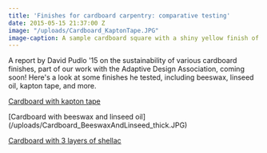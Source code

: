 ```yaml
---
title: 'Finishes for cardboard carpentry: comparative testing'
date: 2015-05-15 21:37:00 Z
image: "/uploads/Cardboard_KaptonTape.JPG"
image-caption: A sample cardboard square with a shiny yellow finish of Kapton tape.
---
```


A report by David Pudlo '15 on the sustainability of various cardboard finishes, part of our work with the Adaptive Design Association, coming soon! Here's a look at some finishes he tested, including beeswax, linseed oil, kapton tape, and more.

[Cardboard with kapton tape](/uploads/Cardboard_KaptonTape-cad49a.JPG)

[Cardboard with beeswax and linseed oil]
(/uploads/Cardboard_BeeswaxAndLinseed_thick.JPG)

[Cardboard with 3 layers of shellac](/uploads/Cardboard_3Shellac.JPG)




